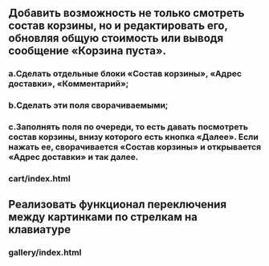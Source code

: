 ## Добавить возможность не только смотреть состав корзины, но и редактировать его, обновляя общую стоимость или выводя сообщение «Корзина пуста».
### a.Сделать отдельные блоки «Состав корзины», «Адрес доставки», «Комментарий»;
### b.Сделать эти поля сворачиваемыми;
### c.Заполнять поля по очереди, то есть давать посмотреть состав корзины, внизу которого есть кнопка «Далее». Если нажать ее, сворачивается «Состав корзины» и открывается «Адрес доставки» и так далее.

### cart/index.html

## Реализовать функционал переключения между картинками по стрелкам на клавиатуре

### gallery/index.html
